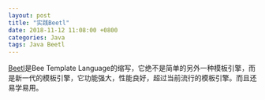 ```yaml
---
layout: post
title: "实践Beetl"
date: 2018-11-12 11:08:00 +0800
categories: Java
tags: Java Beetl 
---
```


[Beetl](http://ibeetl.com/)是Bee Template Language的缩写，它绝不是简单的另外一种模板引擎，而是新一代的模板引擎，它功能强大，性能良好，超过当前流行的模板引擎。而且还易学易用。